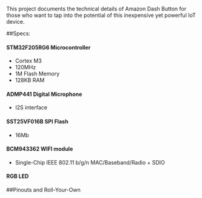 This project documents the technical details of Amazon Dash Button for those who want to tap into the potential of this inexpensive yet powerful IoT device.

##Specs:

#### STM32F205RG6 Microcontroller

* Cortex M3
* 120MHz
* 1M Flash Memory
* 128KB RAM

#### ADMP441 Digital Microphone

* I2S interface

#### SST25VF016B SPI Flash

* 16Mb 

#### BCM943362 WIFI module

* Single-Chip IEEE 802.11 b/g/n MAC/Baseband/Radio + SDIO

#### RGB LED

##Pinouts and Roll-Your-Own

